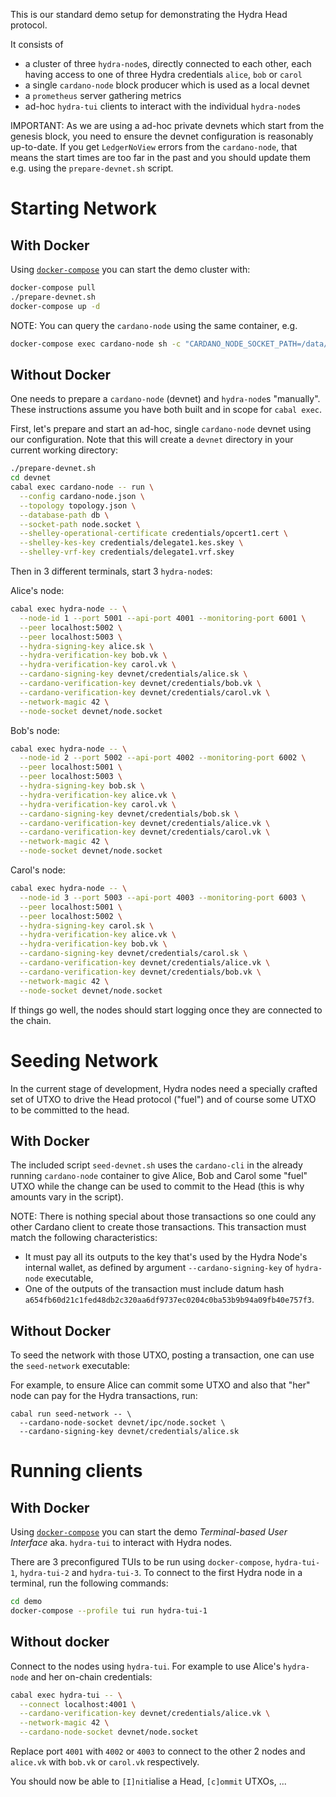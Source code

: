 This is our standard demo setup for demonstrating the Hydra Head protocol.

It consists of
- a cluster of three `hydra-node`s, directly connected to each other, each having access to one of three Hydra credentials `alice`, `bob` or `carol`
- a single `cardano-node` block producer which is used as a local devnet
- a `prometheus` server gathering metrics
- ad-hoc `hydra-tui` clients to interact with the individual `hydra-node`s

IMPORTANT: As we are using a ad-hoc private devnets which start from the genesis
block, you need to ensure the devnet configuration is reasonably up-to-date. If
you get `LedgerNoView` errors from the `cardano-node`, that means the start
times are too far in the past and you should update them e.g. using the
`prepare-devnet.sh` script.

# Starting Network

## With Docker

Using [`docker-compose`](https://docs.docker.com/compose/) you can start the demo cluster with:
```sh
docker-compose pull
./prepare-devnet.sh
docker-compose up -d
```

NOTE: You can query the `cardano-node` using the same container, e.g.

``` sh
docker-compose exec cardano-node sh -c "CARDANO_NODE_SOCKET_PATH=/data/ipc/node.socket cardano-cli query utxo --testnet-magic 42 --whole-utxo"
```

## Without Docker

One needs to prepare a `cardano-node` (devnet) and `hydra-node`s "manually".
These instructions assume you have both built and in scope for `cabal exec`.

First, let's prepare and start an ad-hoc, single `cardano-node` devnet using our
configuration. Note that this will create a `devnet` directory in your current
working directory:

```sh
./prepare-devnet.sh
cd devnet
cabal exec cardano-node -- run \
  --config cardano-node.json \
  --topology topology.json \
  --database-path db \
  --socket-path node.socket \
  --shelley-operational-certificate credentials/opcert1.cert \
  --shelley-kes-key credentials/delegate1.kes.skey \
  --shelley-vrf-key credentials/delegate1.vrf.skey
```

Then in 3 different terminals, start 3 `hydra-node`s:

Alice's node:
```sh
cabal exec hydra-node -- \
  --node-id 1 --port 5001 --api-port 4001 --monitoring-port 6001 \
  --peer localhost:5002 \
  --peer localhost:5003 \
  --hydra-signing-key alice.sk \
  --hydra-verification-key bob.vk \
  --hydra-verification-key carol.vk \
  --cardano-signing-key devnet/credentials/alice.sk \
  --cardano-verification-key devnet/credentials/bob.vk \
  --cardano-verification-key devnet/credentials/carol.vk \
  --network-magic 42 \
  --node-socket devnet/node.socket
```

Bob's node:
```sh
cabal exec hydra-node -- \
  --node-id 2 --port 5002 --api-port 4002 --monitoring-port 6002 \
  --peer localhost:5001 \
  --peer localhost:5003 \
  --hydra-signing-key bob.sk \
  --hydra-verification-key alice.vk \
  --hydra-verification-key carol.vk \
  --cardano-signing-key devnet/credentials/bob.sk \
  --cardano-verification-key devnet/credentials/alice.vk \
  --cardano-verification-key devnet/credentials/carol.vk \
  --network-magic 42 \
  --node-socket devnet/node.socket
```

Carol's node:
```sh
cabal exec hydra-node -- \
  --node-id 3 --port 5003 --api-port 4003 --monitoring-port 6003 \
  --peer localhost:5001 \
  --peer localhost:5002 \
  --hydra-signing-key carol.sk \
  --hydra-verification-key alice.vk \
  --hydra-verification-key bob.vk \
  --cardano-signing-key devnet/credentials/carol.sk \
  --cardano-verification-key devnet/credentials/alice.vk \
  --cardano-verification-key devnet/credentials/bob.vk \
  --network-magic 42 \
  --node-socket devnet/node.socket
```

If things go well, the nodes should start logging once they are connected to the chain.


# Seeding Network

In the current stage of development, Hydra nodes need a specially crafted set of UTXO to drive the Head protocol ("fuel") and of course some UTXO to be committed to the head.

## With Docker

The included script `seed-devnet.sh` uses the `cardano-cli` in the already running `cardano-node` container to give Alice, Bob and Carol some "fuel" UTXO while the change can be used to commit to the Head (this is why amounts vary in the script).

NOTE: There is nothing special about those transactions so one could any other Cardano client to create those transactions. This transaction must match the following characteristics:
* It must pay all its outputs to the key that's used by the Hydra Node's internal wallet, as defined by argument `--cardano-signing-key` of `hydra-node` executable,
* One of the outputs of the transaction must include datum hash `a654fb60d21c1fed48db2c320aa6df9737ec0204c0ba53b9b94a09fb40e757f3`.

## Without Docker

To seed the network with those UTXO, posting a transaction, one can use the `seed-network` executable:

For example, to ensure Alice can commit some UTXO and also that "her" node can pay for the Hydra transactions, run:

```
cabal run seed-network -- \
  --cardano-node-socket devnet/ipc/node.socket \
  --cardano-signing-key devnet/credentials/alice.sk
```

# Running clients

## With Docker

Using [`docker-compose`](https://docs.docker.com/compose/) you can start the demo _Terminal-based User Interface_ aka. `hydra-tui` to interact with Hydra nodes.

There are 3 preconfigured TUIs to be run using `docker-compose`, `hydra-tui-1`, `hydra-tui-2` and `hydra-tui-3`.
To connect to the first Hydra node in a terminal, run the following commands:

``` sh
cd demo
docker-compose --profile tui run hydra-tui-1
```

## Without docker

Connect to the nodes using `hydra-tui`. For example to use Alice's `hydra-node` and her on-chain
credentials:

```sh
cabal exec hydra-tui -- \
  --connect localhost:4001 \
  --cardano-verification-key devnet/credentials/alice.vk \
  --network-magic 42 \
  --cardano-node-socket devnet/node.socket
```

Replace port `4001` with `4002` or `4003` to connect to the other 2 nodes and
`alice.vk` with `bob.vk` or `carol.vk` respectively.

You should now be able to `[I]nit`ialise a Head, `[c]ommit` UTXOs, ...
